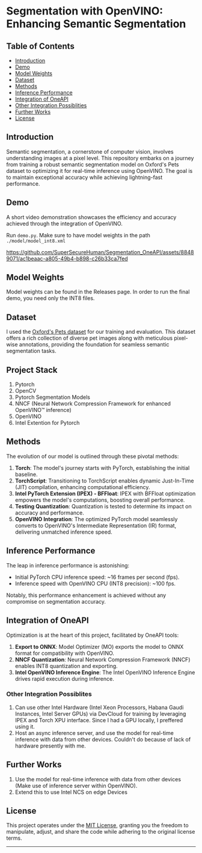 # Segmentation with OpenVINO: Enhancing Semantic Segmentation

## Table of Contents

- [Introduction](#introduction)
- [Demo](#demo)
- [Model Weights](#model-weights)
- [Dataset](#dataset)
- [Methods](#methods)
- [Inference Performance](#inference-performance)
- [Integration of OneAPI](#integration-of-oneapi)
- [Other Integration Possiblities](#other-integration-possiblites)
- [Further Works](#further-works)
- [License](#license)

## Introduction

Semantic segmentation, a cornerstone of computer vision, involves understanding images at a pixel level. This repository embarks on a journey from training a robust semantic segmentation model on Oxford's Pets dataset to optimizing it for real-time inference using OpenVINO. The goal is to maintain exceptional accuracy while achieving lightning-fast performance.

## Demo

A short video demonstration showcases the efficiency and accuracy achieved through the integration of OpenVINO.

Run `demo.py`. Make sure to have model weights in the path `./model/model_int8.xml`

<https://github.com/SuperSecureHuman/Segmentation_OneAPI/assets/88489071/ac1beaac-a805-49b4-b898-c26b33ca7fed>

## Model Weights

Model weights can be found in the Releases page. In order to run the final demo, you need only the INT8 files.

## Dataset

I used the [Oxford's Pets dataset](https://www.robots.ox.ac.uk/~vgg/data/pets/) for our training and evaluation. This dataset offers a rich collection of diverse pet images along with meticulous pixel-wise annotations, providing the foundation for seamless semantic segmentation tasks.

## Project Stack

1. Pytorch
2. OpenCV
3. Pytorch Segmentation Models
4. NNCF (Neural Network Compression Framework for enhanced OpenVINO™ inference)
5. OpenVINO
6. Intel Extention for Pytorch

## Methods

The evolution of our model is outlined through these pivotal methods:

1. **Torch**: The model's journey starts with PyTorch, establishing the initial baseline.
2. **TorchScript**: Transitioning to TorchScript enables dynamic Just-In-Time (JIT) compilation, enhancing computational efficiency.
3. **Intel PyTorch Extension (IPEX) - BFFloat**: IPEX with BFFloat optimization empowers the model's computations, boosting overall performance.
4. **Testing Quantization**: Quantization is tested to determine its impact on accuracy and performance.
5. **OpenVINO Integration**: The optimized PyTorch model seamlessly converts to OpenVINO's Intermediate Representation (IR) format, delivering unmatched inference speed.

## Inference Performance

The leap in inference performance is astonishing:

- Initial PyTorch CPU inference speed: ~16 frames per second (fps).
- Inference speed with OpenVINO CPU (INT8 precision): ~100 fps.

Notably, this performance enhancement is achieved without any compromise on segmentation accuracy.

## Integration of OneAPI

Optimization is at the heart of this project, facilitated by OneAPI tools:

1. **Export to ONNX**: Model Optimizer (MO) exports the model to ONNX format for compatibility with OpenVINO.
2. **NNCF Quantization**: Neural Network Compression Framework (NNCF) enables INT8 quantization and exporting.
3. **Intel OpenVINO Inference Engine**: The Intel OpenVINO Inference Engine drives rapid execution during inference.

### Other Integration Possiblites

1. Can use other Intel Hardware (Intel Xeon Processors, Habana Gaudi Instances, Intel Server GPUs) via DevCloud for training by leveraging IPEX and Torch XPU interface. Since I had a GPU locally, I preffered using it.
2. Host an async inference server, and use the model for real-time inference with data from other devices. Couldn't do because of lack of hardware presently with me.

## Further Works

1. Use the model for real-time inference with data from other devices (Make use of inference server within OpenVINO).
2. Extend this to use Intel NCS on edge Devices

## License

This project operates under the [MIT License](LICENSE), granting you the freedom to manipulate, adjust, and share the code while adhering to the original license terms.

---
